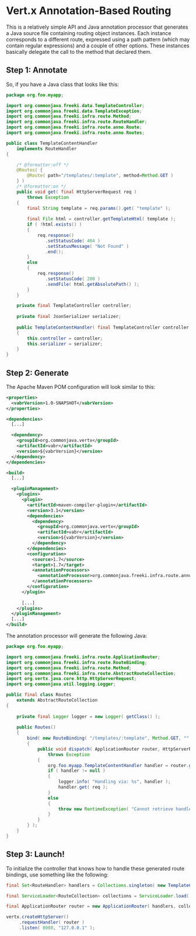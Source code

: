 # Vert.x Annotation-Based Routing

This is a relatively simple API and Java annotation processor that generates a Java source file containing routing object instances. Each instance corresponds to a different route, expressed using a path pattern (which may contain regular expressions) and a couple of other options. These instances basically delegate the call to the method that declared them.

## Step 1: Annotate

So, if you have a Java class that looks like this:

```java
package org.foo.myapp;

import org.commonjava.freeki.data.TemplateController;
import org.commonjava.freeki.data.TemplateException;
import org.commonjava.freeki.infra.route.Method;
import org.commonjava.freeki.infra.route.RouteHandler;
import org.commonjava.freeki.infra.route.anno.Route;
import org.commonjava.freeki.infra.route.anno.Routes;

public class TemplateContentHandler
    implements RouteHandler
{

    /* @formatter:off */
    @Routes( {
        @Route( path="/templates/:template", method=Method.GET )
    } )
    /* @formatter:on */
    public void get( final HttpServerRequest req )
        throws Exception
    {
        final String template = req.params().get( "template" );
        
        final File html = controller.getTemplateHtml( template );
        if ( !html.exists() )
        {
            req.response()
               .setStatusCode( 404 )
               .setStatusMessage( "Not Found" )
               .end();
        }
        else
        {
            req.response()
               .setStatusCode( 200 )
               .sendFile( html.getAbsolutePath() );
        }
    }

    private final TemplateController controller;
    
    private final JsonSerializer serializer;
    
    public TemplateContentHandler( final TemplateController controller, final JsonSerializer serializer )
    {
        this.controller = controller;
        this.serializer = serializer;
    }
}
```

## Step 2: Generate

The Apache Maven POM configuration will look similar to this:

```xml
<properties>
  <vabrVersion>1.0-SNAPSHOT</vabrVersion>
</properties>

<dependencies>
  [...]

  <dependency>
    <groupId>org.commonjava.vertx</groupId>
    <artifactId>vabr</artifactId>
    <version>${vabrVersion}</version>
  </dependency>
</dependencies>

<build>
  [...]

  <pluginManagement>
    <plugins>
      <plugin>
        <artifactId>maven-compiler-plugin</artifactId>
        <version>3.1</version>
        <dependencies>
          <dependency>
            <groupId>org.commonjava.vertx</groupId>
            <artifactId>vabr</artifactId>
            <version>${vabrVersion}</version>
          </dependency>
        </dependencies>
        <configuration>
          <source>1.7</source>
          <target>1.7</target>
          <annotationProcessors>
            <annotationProcessor>org.commonjava.freeki.infra.route.anno.proc.RoutingAnnotationProcessor</annotationProcessor>
          </annotationProcessors>
        </configuration>
      </plugin>
    
      [...]
    </plugins>
  </pluginManagement>
  [...]
</build>
```

The annotation processor will generate the following Java:

```java
package org.foo.myapp;

import org.commonjava.freeki.infra.route.ApplicationRouter;
import org.commonjava.freeki.infra.route.RouteBinding;
import org.commonjava.freeki.infra.route.Method;
import org.commonjava.freeki.infra.route.AbstractRouteCollection;
import org.vertx.java.core.http.HttpServerRequest;
import org.commonjava.util.logging.Logger;

public final class Routes
    extends AbstractRouteCollection
{
  
    private final Logger logger = new Logger( getClass() );
    
    public Routes()
    {
        bind( new RouteBinding( "/templates/:template", Method.GET, "" )
        {
            public void dispatch( ApplicationRouter router, HttpServerRequest req )
                throws Exception
            {
                org.foo.myapp.TemplateContentHandler handler = router.getResourceInstance( org.foo.myapp.TemplateContentHandler.class );
                if ( handler != null )
                {
                    logger.info( "Handling via: %s", handler );
                    handler.get( req );
                }
                else
                {
                    throw new RuntimeException( "Cannot retrieve handler instance for: '/templates/:template' using method: 'GET'" );
                } 
            }
        } );
    }
}
```

## Step 3: Launch!

To initialize the controller that knows how to handle these generated route bindings, use something like the following:

```java
final Set<RouteHandler> handlers = Collections.singleton( new TemplateContentHandler( new TemplateController( store, config ), serializer ) );

final ServiceLoader<RouteCollection> collections = ServiceLoader.load( RouteCollection.class );

final ApplicationRouter router = new ApplicationRouter( handlers, collections );

vertx.createHttpServer()
     .requestHandler( router )
     .listen( 8080, "127.0.0.1" );
```
